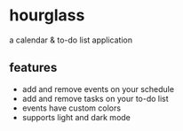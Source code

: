 # hourglass
a calendar & to-do list application

## features
- add and remove events on your schedule
- add and remove tasks on your to-do list
- events have custom colors
- supports light and dark mode